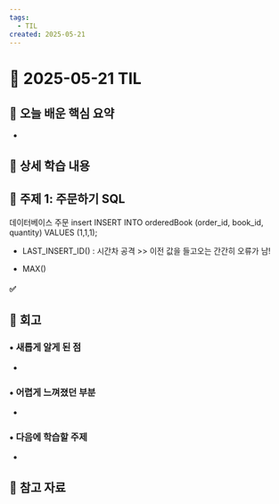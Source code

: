 ```yaml
---
tags:
  - TIL
created: 2025-05-21
---
```


# 📘 2025-05-21 TIL

## 📌 오늘 배운 핵심 요약
- 


## 🧠 상세 학습 내용

## 📍 주제 1: 주문하기 SQL
데이터베이스 주문 insert
INSERT INTO orderedBook (order_id, book_id, quantity)
VALUES (1,1,1);

- LAST_INSERT_ID()
: 시간차 공격 >> 이전 값을 들고오는 간간히 오류가 남!

- MAX()



#### ✅ 












## **💭 회고**

### • 새롭게 알게 된 점
- 

### • 어렵게 느껴졌던 부분
- 
### • 다음에 학습할 주제
- 


## 🔗 참고 자료

